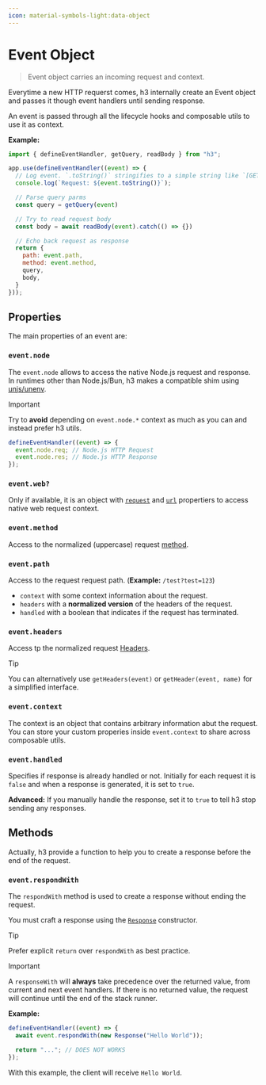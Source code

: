 ```yaml
---
icon: material-symbols-light:data-object
---
```


# Event Object

> Event object carries an incoming request and context.

Everytime a new HTTP requerst comes, h3 internally create an Event object and passes it though event handlers until sending response.

An event is passed through all the lifecycle hooks and composable utils to use it as context.

**Example:**

```js
import { defineEventHandler, getQuery, readBody } from "h3";

app.use(defineEventHandler((event) => {
  // Log event. `.toString()` stringifies to a simple string like `[GET] /<path>`
  console.log(`Request: ${event.toString()}`);

  // Parse query parms
  const query = getQuery(event)

  // Try to read request body
  const body = await readBody(event).catch(() => {})

  // Echo back request as response
  return {
    path: event.path,
    method: event.method,
    query,
    body,
  }
}));
```

## Properties

The main properties of an event are:

### `event.node`

The `event.node` allows to access the native Node.js request and response. In runtimes other than Node.js/Bun, h3 makes a compatible shim using [unjs/unenv](https://unenv.unjs.io).

> [!IMPORTANT]
> Try to **avoid** depending on `event.node.*` context as much as you can and instead prefer h3 utils.

```js
defineEventHandler((event) => {
  event.node.req; // Node.js HTTP Request
  event.node.res; // Node.js HTTP Response
});
```

### `event.web?`

Only if available, it is an object with [`request`](https://developer.mozilla.org/en-US/docs/Web/API/Request/Request) and [`url`](https://developer.mozilla.org/en-US/docs/Web/API/URL/URL) propertiers to access native web request context.

### `event.method`

Access to the normalized (uppercase) request [method](https://developer.mozilla.org/en-US/docs/Web/HTTP/Methods).

### `event.path`

Access to the request request path. (**Example:** `/test?test=123`)

- `context` with some context information about the request.
- `headers` with a **normalized version** of the headers of the request.
- `handled` with a boolean that indicates if the request has terminated.

### `event.headers`

Access tp the normalized request [Headers](https://developer.mozilla.org/en-US/docs/Web/API/Headers).

> [!TIP]
> You can alternatively use `getHeaders(event)` or `getHeader(event, name)` for a simplified interface.

### `event.context`

The context is an object that contains arbitrary information abut the request.
You can store your custom properies inside `event.context` to share across composable utils.

### `event.handled`

Specifies if response is already handled or not. Initially for each request it is `false` and when a response is generated, it is set to `true`.

**Advanced:** If you manually handle the response, set it to `true` to tell h3 stop sending any responses.

## Methods

Actually, h3 provide a function to help you to create a response before the end of the request.

### `event.respondWith`

The `respondWith` method is used to create a response without ending the request.

You must craft a response using the [`Response`](https://developer.mozilla.org/en-US/docs/Web/API/Response/Response) constructor.

> [!TIP]
> Prefer explicit `return` over `respondWith` as best practice.

> [!IMPORTANT]
> A `responseWith` will **always** take precedence over the returned value, from current and next event handlers. If there is no returned value, the request will continue until the end of the stack runner.

**Example:**

```js
defineEventHandler((event) => {
  await event.respondWith(new Response("Hello World"));

  return "..."; // DOES NOT WORKS
});
```

With this example, the client will receive `Hello World`.
